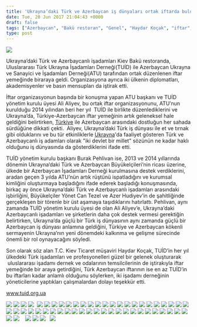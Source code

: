 ```yaml
---
title: 'Ukrayna’daki Türk ve Azerbaycan iş dünyaları ortak iftarda buluştu'
date: Tue, 20 Jun 2017 21:04:43 +0000
draft: false
tags: ["Azerbaycan", "Bakü restoran", "Genel", "Haydar Koçak", "iftar", "kiev iftar", "TUİD (Türk Ukrayna İşadamları Derneği)", "Ukrayna ramazan", "Ukrayna Türk İş Dünyası"]
type: post
---
```


![](http://burakpehlivan.org/wp-content/uploads/2017/06/0200.jpg)


Ukrayna’daki Türk ve Azerbaycanlı işadamları Kiev Bakü restoranda, Uluslararası Türk Ukrayna İşadamları Derneği(TUİD) ile Azerbaycan Ukrayna ve Sanayici ve İşadamları Derneği(ATU) tarafından ortak düzenlenen iftar yemeğinde biraraya geldi. Organizasyona ayrıca iki ülkenin diplomatları, akademisyenler ve basın mensupları da iştirak etti.

İftar organizasyonun başında bir konuşma yapan ATU başkanı ve TUİD yönetim kurulu üyesi Ali Aliyev, bu ortak iftar organizasyonunu, ATU’nun kurulduğu 2014 yılından beri her yıl  TUİD ile birlikte düzenlediklerini ve Ukrayna’da, Türkiye-Azerbaycan iftar yemeğinin artık geleneksel hale geldiğini belirtirken, [Türkiye](https://www.sondakika.com/turkiye/) ile Azerbaycan arasındaki dostluğun her sahada sürdüğüne dikkati çekti.  Aliyev, Ukrayna’daki Türk iş dünyası ile et ve tırnak gibi olduklarını ve bu tür etkinliklerle [Ukrayna](https://www.sondakika.com/ukrayna/)'da faaliyet gösteren Türk ve Azerbaycanlı iş adamları olarak "iki devlet bir millet" sözünün ne kadar haklı olduğunu iş dünyasında da gösterdiklerini ifade etti.

TUİD yönetim kurulu başkanı Burak Pehlivan ise, 2013 ve 2014 yıllarında dönemin Ukrayna’daki Türk ve Azerbaycan Büyükelçileri’nin ricası üzerine, ülkede bir Azerbaycan İşadamları Derneği kurulmasına destek verdiklerini, aradan geçen 3 yılda ATU’nün artık rüştünü ispatladığını ve kurumsal kimliğini oluşturmaya başladığını ifade ederek başladığı konuşmasında, birkaç ay önce Ukrayna’daki Türk ve Azerbaycanlı işadamları arasındaki işbirliğini, Büyükelçiler Yönet Can Tezel ve Azer Hudiyev’in de şahitliğinde gerçekleşen bir törenle bir üst aşamaya taşıdıklarını hatırlattı. Pehlivan, aynı zamanda TUİD yönetim kurulu üyesi de olan Ali Aliyev’e, Ukrayna’daki Azerbaycanlı işadamları ve şirketlerin daha çok destek vermesi gerektiğin belirtirken, Ukrayna’da güçlü bir Türk iş dünyasının aynı zamanda güçlü bir Azerbaycan iş dünyası anlamına geldiğini, Türkiye ve Azerbaycan kökenli sermayenin Ukrayna’nın yeni dönemdeki kalkınma ve gelişme sürecinde önemli bir rol oynayacağını söyledi.

Son olarak söz alan T.C. Kiev Ticaret müşaviri Haydar Koçak, TUİD’in her yıl ülkedeki Türk işadamları ve profesyonelleri güzel bir gelenek oluşturarak  uluslararası işadamı dernek ve odalarının temsilcilerinin de iştirakıyla iftar yemeğinde bir araya getirdiğini, Türk Azerbaycan iftarının ise en az TUİD’in bu iftarları kadar anlamlı olduğunu söylerken, iki işadamı derneğinin yöneticilerine yaptıkları çalışmalardan dolayı teşekkür etti.

www.tuid.org.ua


![](http://burakpehlivan.org/wp-content/uploads/2017/06/0296.jpg) ![](http://burakpehlivan.org/wp-content/uploads/2017/06/0284.jpg) ![](http://burakpehlivan.org/wp-content/uploads/2017/06/0277.jpg) ![](http://burakpehlivan.org/wp-content/uploads/2017/06/0267.jpg)  ![](http://burakpehlivan.org/wp-content/uploads/2017/06/0240.jpg) ![](http://burakpehlivan.org/wp-content/uploads/2017/06/0253.jpg) ![](http://burakpehlivan.org/wp-content/uploads/2017/06/0260.jpg) ![](http://burakpehlivan.org/wp-content/uploads/2017/06/0256.jpg) ![](http://burakpehlivan.org/wp-content/uploads/2017/06/0255.jpg) ![](http://burakpehlivan.org/wp-content/uploads/2017/06/0251.jpg) ![](http://burakpehlivan.org/wp-content/uploads/2017/06/0234.jpg) ![](http://burakpehlivan.org/wp-content/uploads/2017/06/0214.jpg) ![](http://burakpehlivan.org/wp-content/uploads/2017/06/0193.jpg) ![](http://burakpehlivan.org/wp-content/uploads/2017/06/0191.jpg) ![](http://burakpehlivan.org/wp-content/uploads/2017/06/0177.jpg) ![](http://burakpehlivan.org/wp-content/uploads/2017/06/0170.jpg) ![](http://burakpehlivan.org/wp-content/uploads/2017/06/0161.jpg) ![](http://burakpehlivan.org/wp-content/uploads/2017/06/0160.jpg) ![](http://burakpehlivan.org/wp-content/uploads/2017/06/0156.jpg) ![](http://burakpehlivan.org/wp-content/uploads/2017/06/0139.jpg) ![](http://burakpehlivan.org/wp-content/uploads/2017/06/0138.jpg) ![](http://burakpehlivan.org/wp-content/uploads/2017/06/0132.jpg) ![](http://burakpehlivan.org/wp-content/uploads/2017/06/0131.jpg) ![](http://burakpehlivan.org/wp-content/uploads/2017/06/0129.jpg) ![](http://burakpehlivan.org/wp-content/uploads/2017/06/0115.jpg) ![](http://burakpehlivan.org/wp-content/uploads/2017/06/0114.jpg) ![](http://burakpehlivan.org/wp-content/uploads/2017/06/0113.jpg) ![](http://burakpehlivan.org/wp-content/uploads/2017/06/0111.jpg) ![](http://burakpehlivan.org/wp-content/uploads/2017/06/0100.jpg) ![](http://burakpehlivan.org/wp-content/uploads/2017/06/0096.jpg) ![](http://burakpehlivan.org/wp-content/uploads/2017/06/0095.jpg) ![](http://burakpehlivan.org/wp-content/uploads/2017/06/0093.jpg) ![](http://burakpehlivan.org/wp-content/uploads/2017/06/0087.jpg) ![](http://burakpehlivan.org/wp-content/uploads/2017/06/0083.jpg) ![](http://burakpehlivan.org/wp-content/uploads/2017/06/0081.jpg) ![](http://burakpehlivan.org/wp-content/uploads/2017/06/0080.jpg) ![](http://burakpehlivan.org/wp-content/uploads/2017/06/0078.jpg) ![](http://burakpehlivan.org/wp-content/uploads/2017/06/0074.jpg) ![](http://burakpehlivan.org/wp-content/uploads/2017/06/0073.jpg) ![](http://burakpehlivan.org/wp-content/uploads/2017/06/0066.jpg) ![](http://burakpehlivan.org/wp-content/uploads/2017/06/0063.jpg) ![](http://burakpehlivan.org/wp-content/uploads/2017/06/0061.jpg) ![](http://burakpehlivan.org/wp-content/uploads/2017/06/0055.jpg) ![](http://burakpehlivan.org/wp-content/uploads/2017/06/0052.jpg) ![](http://burakpehlivan.org/wp-content/uploads/2017/06/0050.jpg) ![](http://burakpehlivan.org/wp-content/uploads/2017/06/0042.jpg) ![](http://burakpehlivan.org/wp-content/uploads/2017/06/0036.jpg) ![](http://burakpehlivan.org/wp-content/uploads/2017/06/0034.jpg) ![](http://burakpehlivan.org/wp-content/uploads/2017/06/0033.jpg) ![](http://burakpehlivan.org/wp-content/uploads/2017/06/0030.jpg) ![](http://burakpehlivan.org/wp-content/uploads/2017/06/0025.jpg) ![](http://burakpehlivan.org/wp-content/uploads/2017/06/0020.jpg)    ![](http://burakpehlivan.org/wp-content/uploads/2017/06/0014.jpg) ![](http://burakpehlivan.org/wp-content/uploads/2017/06/0012.jpg) ![](http://burakpehlivan.org/wp-content/uploads/2017/06/0011.jpg)   ![](http://burakpehlivan.org/wp-content/uploads/2017/06/0006.jpg)